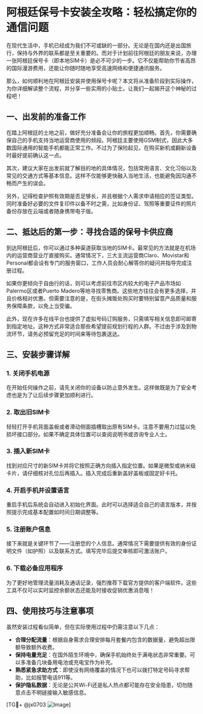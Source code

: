 # 阿根廷保号卡安装全攻略：轻松搞定你的通信问题

在现代生活中，手机已经成为我们不可或缺的一部分。无论是在国内还是出国旅行，保持与外界的联系都是至关重要的。而对于计划前往阿根廷的朋友来说，办理一张阿根廷保号卡（即本地SIM卡）是必不可少的一步。它不仅能帮助你节省高昂的国际漫游费用，还能让你随时随地享受高速网络和便捷通讯服务。

那么，如何顺利地在阿根廷安装并使用保号卡呢？本文将从准备阶段到实际操作，为你详细解读整个流程，并分享一些实用的小贴士。让我们一起揭开这个神秘的过程吧！

## 一、出发前的准备工作

在踏上阿根廷的土地之前，做好充分准备会让你的旅程更加顺畅。首先，你需要确保自己的手机支持当地运营商使用的频段。阿根廷主要使用GSM制式，因此大多数国际通用的智能手机都能正常工作。不过为了保险起见，在购买新机或翻新设备时最好提前确认这一点。

其次，建议大家在出发前就了解目的地的具体情况，包括常用语言、文化习俗以及常见的交通方式等基本信息。这样不仅能够更快融入当地生活，也能避免因沟通不畅而产生的误会。

另外，记得检查护照有效期是否足够长，并且根据个人需求申请相应的签证类型。同时准备好必要的文件复印件以备不时之需，比如身份证、驾照等重要证件的照片备份存放在云端或者随身携带电子版。

## 二、抵达后的第一步：寻找合适的保号卡供应商

到达阿根廷后，你可以通过多种渠道获取当地的SIM卡。最常见的方法就是在机场内的运营商营业厅直接购买。通常情况下，三大主流运营商Claro、Movistar和Personal都会设有专门的服务窗口，工作人员会耐心解答你的疑问并指导完成注册过程。

如果你更倾向于自由行的话，则可以考虑前往市区内较大的电子产品市场如Palermo区或者Puerto Madero等地寻找零售商。这些地方往往会有更多选择，并且价格相对优惠。但需要注意的是，在街头摊贩处购买时要特别留意产品质量和服务保障条款，以免上当受骗。

此外，现在许多在线平台也提供了虚拟号码订购服务，只需填写相关信息即可邮寄到指定地址。这种方式非常适合那些希望提前规划行程的人群。不过由于涉及到物流环节，请务必预留充足的时间来等待包裹送达。

## 三、安装步骤详解

### 1. 关闭手机电源
在开始任何操作之前，请先关闭你的设备以防止意外发生。这样做既是为了安全考虑也是为了让后续步骤更加顺利进行。

### 2. 取出旧SIM卡
轻轻打开手机背面盖板或者滑动侧面插槽取出原有SIM卡。注意不要用力过猛以免损坏接口部分。如果不确定具体位置可以查阅说明书或咨询专业人士。

### 3. 插入新SIM卡
找到对应尺寸的新SIM卡并将它按照正确方向插入指定位置。如果是微型或纳米级卡片，请仔细核对孔位后再插入。插入完成后重新盖好盖板或固定好卡托。

### 4. 开启手机并设置语言
重启手机后系统会自动进入初始化界面。此时可以选择适合自己的语言版本，并按照提示完成基本配置如时间日期调整等。

### 5. 注册账户信息
接下来就是关键环节了——注册您的个人信息。通常情况下需要提供有效的身份证明文件（如护照）以及联系方式。填写完毕后提交审核即可激活账户。

### 6. 下载必备应用程序
为了更好地管理流量消耗及通话记录，强烈推荐下载官方提供的客户端软件。这些工具不仅可以实时监控余额状态还能及时接收促销优惠消息哦！

## 四、使用技巧与注意事项

虽然安装过程看似简单，但在实际使用过程中仍需注意以下几点：

- **合理分配流量**：根据自身需求合理安排每月套餐内包含的数据量，避免超出限额导致额外收费。
- **保持电量充足**：在国外陌生环境中，确保手机始终处于满电状态非常重要。可以多准备几块备用电池或充电宝作为补充。
- **熟悉紧急求助方式**：即使没有网络覆盖的情况下也可以拨打特定号码寻求帮助，比如报警电话911等。
- **保护隐私数据**：无论是公共Wi-Fi还是私人热点都可能存在安全隐患，切勿随意点击不明链接输入敏感信息。

[TG💪+ @jx0703 ![Image](https://github.com/user-attachments/assets/dbca1d08-cadb-493c-b0ec-ad6f7a83f270)]